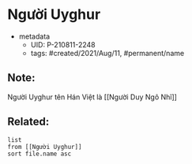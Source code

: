 ---
---

# Người Uyghur

- metadata
	- UID: P-210811-2248
	- tags: #created/2021/Aug/11, #permanent/name

## Note:
Người Uyghur tên Hán Việt là [[Người Duy Ngô Nhĩ]]

## Related:
```dataview
list
from [[Người Uyghur]]
sort file.name asc
```
